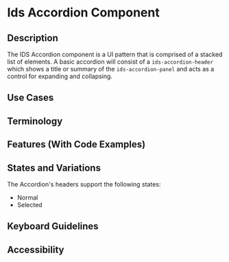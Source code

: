 # Ids Accordion Component

## Description

The IDS Accordion component is a UI pattern that is comprised of a stacked list of elements. A basic accordion will consist of a `ids-accordion-header` which shows a title or summary of the `ids-accordion-panel` and acts as a control for expanding and collapsing.

## Use Cases

## Terminology

## Features (With Code Examples)

## States and Variations

The Accordion's headers support the following states:

- Normal
- Selected

## Keyboard Guidelines

## Accessibility
